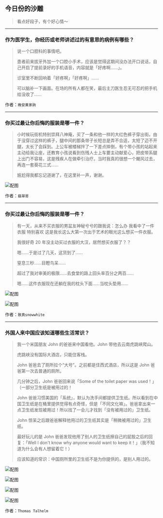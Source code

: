 ## 今日份的沙雕

> 看点好段子，有个好心情～


 
---

### 作为医学生，你经历或老师讲述过的有意思的病例有哪些？

> 说一个口腔科的事情吧。
> 
> 患者前来拔牙外加一个口腔小手术，应该是觉得这期间没办法开口说话，自己开启了提前录好的手机语音，内容就是「好疼啊……」。
> 
> 诊室里不断回响着「好疼啊」「好疼啊」……
> 
> 可以脑补一下画面。在场的所有人都在笑，最后主刀医生忍无可忍的把手机给没收了……


作者：`晚安黄家驹`

---

### 你买过最让你后悔的服装是哪一件？

> 小时候玩街机特别崇拜八神庵，买了一条和他一样的大红色裤子穿出街。由于没穿过这样的裤子，腿中间的那条带子长短总是弄不合适，太短了迈不开腿，太长了会踩到。上公车被楼梯拌了一下差点摔倒，有个带小孩的站起来主动给我让座，还教育小孩说看到伤残人士上车要主动献爱心，把皮带系腿上出门不容易，这是残疾人在做牵引治疗。当时我真的很想一个颵风过去，再连一套葵花三式……
> 
> 尴尬得我都忘记道谢了，在这里补一声，谢谢。



![配图](http://pic1.zhimg.com/70/v2-3dd69ca95db332ca67cb8a3f0228005c_b.jpg)


作者：`翡翠哥`

---

### 你买过最让你后悔的服装是哪一件？

> 有一天，从来不买衣服的男盆友神秘兮兮的跟我说：怎么办 我看中了一件衣服 特别喜欢 这是我长这么大第一次出于艺术的眼光这么想买一件衣服。
> 
> 我很好奇 20 年没主动买过衣服的大汉，居然想买衣服了？？
> 
> 嗯……于是过了几天，这货到了……
> 
> 窒息三秒……目瞪鸟呆……
> 
> 超过了我对审美的极限……去食堂的路上回头率百分之两百……
> 
> 嗯……这件衣服现在还躺在我的枕头下面……当枕头垫用……



![配图](http://pic2.zhimg.com/70/v2-de1d0fa0f777e453575970bb5531e999_b.jpg)



![配图](http://pic2.zhimg.com/70/v2-d396216ef556ad75a296ef58ab6ce155_b.jpg)


作者：`致真snowwhite`

---

### 外国人来中国应该知道哪些生活常识？

> 我一个米国朋友 John 的爸爸来中国看他。John 带他去云南虎跳峡爬山。
> 
> 虎跳峡没有国际大酒店，只能住客栈。
> 
> John 爸爸去了厕所拉个“大号”。之前都是住西式酒店，所以这是 John 爸爸第一次去普通的厕所。
> 
> 几分钟之后，John 爸爸回来说「Some of the toilet paper was used！」 （一部分卫生纸是被用过的！
> 
> John 爸爸习惯美国的「系统」，默认为洗手间都提供卫生纸。所以看到在中国卫生纸是在桶里提供觉得有点奇怪，但是「不同文化嘛」。爸爸拿出来一点卫生纸发现被用过！所以找了一会儿才找到「没有被用过的」卫生纸。
> 
> John 惊呆之后跟爸爸解释他用过的卫生纸其实是「稍微被用过的」卫生纸。
> 
> 最好玩儿的是 John 爸爸发现他用了别人的卫生纸擦自己的屁股之后的回复：「Well I don't know why anyone would want to keep it！」（我不知道为什么会有人想留着它！）
> 
> 应该知道的常识：中国厕所里的卫生纸不是为你提供的，是别人用过的。



![配图](http://pic1.zhimg.com/70/v2-1c44b94a0d0510aae3146b7445d7fabc_b.jpg)



![配图](http://pic4.zhimg.com/70/v2-0f8e8f424fd76e371d12dc8b000b5bb3_b.jpg)



![配图](http://pic1.zhimg.com/70/v2-7805e086feaaf847b18033a7f0fce9d8_b.jpg)



![配图](http://pic1.zhimg.com/70/v2-cc96d1f33068d968237bcd5905302c3c_b.jpg)


作者：`Thomas Talhelm`